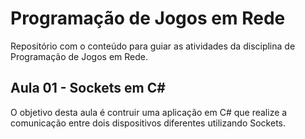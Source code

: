 # Programação de Jogos em Rede

Repositório com o conteúdo para guiar as atividades da disciplina de Programação de Jogos em Rede. 

## Aula 01 - Sockets em C#

   O objetivo desta aula é contruir uma aplicação em C# que realize a comunicação entre dois dispositivos diferentes
   utilizando Sockets. 